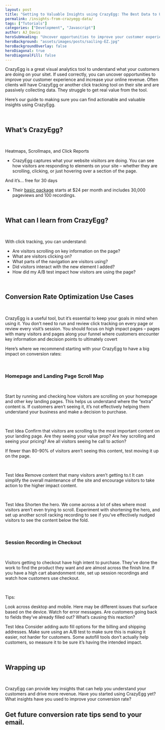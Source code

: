 ```yaml
---
layout: post
title: "Getting to Valuable Insights using CrazyEgg: The Best Data to Uncover Conversion Opportunities"
permalink: /insights-from-crazyegg-data/
tags: ["Tutorials"]
categories: ["Development", "Javascript"]
author: AJ_Davis
heroSubHeading: "Uncover opportunities to improve your customer experience and increase your online revenue."
heroBackground: "assets/images/posts/sailing-EZ.jpg"
heroBackgroundOverlay: false
heroDiagonal: true
heroDiagonalFill: false
---
```


CrazyEgg is a great visual analytics tool to understand what your customers are doing on your sitet. If used correctly, you can uncover opportunities to improve your customer experience and increase your online revenue. Often clients will have CrazyEgg or another click tracking tool on their site and are passively collecting data. They struggle to get real value from the tool.

Here’s our guide to making sure you can find actionable and valuable insights using CrazyEgg.

&nbsp;

## What’s CrazyEgg?

&nbsp;

Heatmaps, Scrollmaps, and Click Reports

- CrazyEgg captures what your website visiitors are doing. You can see how visitors are responding to elements on your site – whether they are scrolling, clicking, or just hovering over a section of the page.

And it’s… free for 30 days

- Their [basic package](https://www.crazyegg.com/pricing) starts at \$24 per month and includes 30,000 pageviews and 100 recordings.

&nbsp;

## What can I learn from CrazyEgg?

&nbsp;

With click tracking, you can understand:

- Are visitors scrolling on key information on the page?
- What are visitors clicking on?
- What parts of the navigation are visitors using?
- Did visitors interact with the new element I added?
- How did my A/B test impact how visitors are using the page?

&nbsp;

## Conversion Rate Optimization Use Cases

&nbsp;

CrazyEgg is a useful tool, but it’s essential to keep your goals in mind when using it. You don’t need to run and review click tracking on every page or review every visit’s session. You should focus on high impact pages – pages with many visitors and pages along your funnel where customers encounter key information and decision points to ultimately covert

Here’s where we recommend starting with your CrazyEgg to have a big impact on conversion rates:

&nbsp;

### Homepage and Landing Page Scroll Map

&nbsp;

Start by running and checking how visitors are scrolling on your homepage and other key landing pages. This helps us understand where the “extra” content is. If customers aren’t seeing it, it’s not effectively helping them understand your business and make a decision to purchase.

&nbsp;

Test Idea
Confirm that visitors are scrolling to the most important content on your landing page. Are they seeing your value prop? Are hey scrolling and seeing your pricing? Are all visitors seeing he call to action?

If fewer than 80-90% of visitors aren’t seeing this content, test moving it up on the page.

&nbsp;

Test Idea
Remove content that many visitors aren’t getting to.t It can simplify the overall maintenance of the site and encourage visitors to take action to the higher impact content.

&nbsp;

Test Idea
Shorten the hero. We come across a lot of sites where most visitors aren’t even trying to scroll. Experiment with shortening the hero, and set up another scroll racking recording to see if you’ve effectively nudged visitors to see the content below the fold.

&nbsp;

### Session Recording in Checkout

&nbsp;

Visitors getting to checkout have high intent to purchase. They’ve done the work to find the product they want and are almost across the finish line. If you have a high cart abandonment rate, set up session recordings and watch how customers use checkout.

&nbsp;

Tips:

Look across desktop and mobile. Here may be different issues that surface based on the device.
Watch for error messages. Are customers going back to fields they’ve already filled out? What’s causing this reaction?

Test Idea
Consider adding auto fill options for the billing and shipping addresses. Make sure using an A/B test to make sure this is making it easier, not harder for customers. Some autofill tools don’t actually help customers, so measure it to be sure it’s having the intended impact.

&nbsp;

## Wrapping up

&nbsp;

CrazyEgg can provide key insights that can help you understand your customers and drive more revenue. Have you started using CrazyEgg yet? What insights have you used to improve your conversion rate?

<div class="strip-grey pt-5 pb-5 mt-5 team-summary">
  <div class="container justify-content-center">
    <!-- <div class="row"> -->
    <div class="col-12">
      <h2 class="mb-n2 text-center">
        Get future conversion rate tips send to your email.
      </h2>
      <div class="_form_11"></div>
      <script
        src="https://experimentzone.activehosted.com/f/embed.php?id=11"
        type="text/javascript"
        charset="utf-8"
      ></script>
    </div>
  </div>
  <!-- </div> -->
</div>
<!-- {% include page-teardown-cta.html
heading=site.params.page_teardown_cta.heading
subheading=site.params.page_teardown_cta.subheading
%} -->
